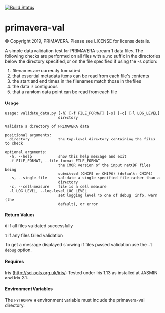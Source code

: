 [![Build Status](https://travis-ci.com/PRIMAVERA-H2020/primavera-val.svg?branch=master)](https://travis-ci.com/PRIMAVERA-H2020/primavera-val)
# primavera-val

&copy; Copyright 2019, PRIMAVERA.
Please see LICENSE for license details.


A simple data validation test for PRIMAVERA stream 1 data files. The following
checks are performed on all files with a .nc suffix in the directories below
the directory specified, or on the file specified if using the -s option:

1. filenames are correctly formatted
2. that essential metadata items can be read from each file's contents
3. the start and end times in the filenames match those in the files
4. the data is contiguous
5. that a random data point can be read from each file

#### Usage
```
usage: validate_data.py [-h] [-f FILE_FORMAT] [-s] [-c] [-l LOG_LEVEL]
                        directory

Validate a directory of PRIMAVERA data

positional arguments:
  directory             the top-level directory containing the files to check

optional arguments:
  -h, --help            show this help message and exit
  -f FILE_FORMAT, --file-format FILE_FORMAT
                        the CMOR version of the input netCDF files being
                        submitted (CMIP5 or CMIP6) (default: CMIP6)
  -s, --single-file     validate a single specified file rather than a
                        directory
  -c, --cell-measure    file is a cell measure
  -l LOG_LEVEL, --log-level LOG_LEVEL
                        set logging level to one of debug, info, warn (the
                        default), or error
```
#### Return Values
`0` if all files validated successfully

`1` if any files failed validation

To get a message displayed showing if files passed validation use the
`-l debug` option.


#### Requires

Iris (http://scitools.org.uk/iris/) Tested under Iris 1.13 as installed at JASMIN and Iris 2.1.

#### Environment Variables

The `PYTHONPATH` environment variable must include the primavera-val directory.
